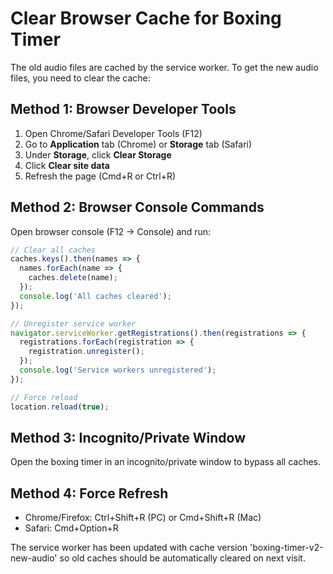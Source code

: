# Clear Browser Cache for Boxing Timer

The old audio files are cached by the service worker. To get the new audio files, you need to clear the cache:

## Method 1: Browser Developer Tools
1. Open Chrome/Safari Developer Tools (F12)
2. Go to **Application** tab (Chrome) or **Storage** tab (Safari)
3. Under **Storage**, click **Clear Storage**
4. Click **Clear site data**
5. Refresh the page (Cmd+R or Ctrl+R)

## Method 2: Browser Console Commands
Open browser console (F12 → Console) and run:
```javascript
// Clear all caches
caches.keys().then(names => {
  names.forEach(name => {
    caches.delete(name);
  });
  console.log('All caches cleared');
});

// Unregister service worker
navigator.serviceWorker.getRegistrations().then(registrations => {
  registrations.forEach(registration => {
    registration.unregister();
  });
  console.log('Service workers unregistered');
});

// Force reload
location.reload(true);
```

## Method 3: Incognito/Private Window
Open the boxing timer in an incognito/private window to bypass all caches.

## Method 4: Force Refresh
- Chrome/Firefox: Ctrl+Shift+R (PC) or Cmd+Shift+R (Mac)
- Safari: Cmd+Option+R

The service worker has been updated with cache version 'boxing-timer-v2-new-audio' so old caches should be automatically cleared on next visit.